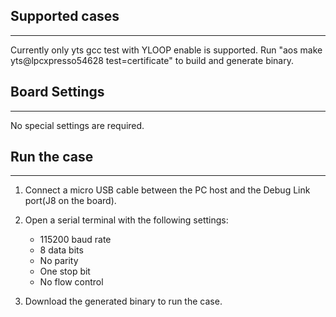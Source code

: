## Supported cases

------

Currently only yts gcc test with YLOOP enable is supported. Run "aos make yts@lpcxpresso54628 test=certificate" to build and generate binary.

## Board Settings

------------------------
No special settings are required.

## Run the case
------------------------
1. Connect a micro USB cable between the PC host and the Debug Link port(J8 on the board).

2. Open a serial terminal with the following settings:
   - 115200 baud rate
   - 8 data bits
   - No parity
   - One stop bit
   - No flow control

3. Download the generated binary to run the case.